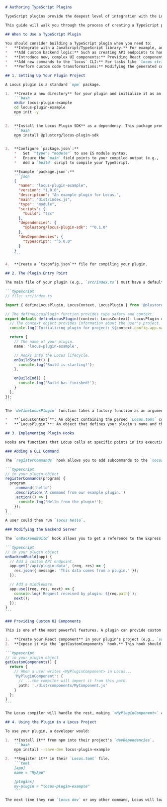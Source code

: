 ````markdown
# Authoring TypeScript Plugins

TypeScript plugins provide the deepest level of integration with the Locus toolchain. They are the ideal solution for adding complex functionality, integrating with third-party services, or modifying the build process in ways that aren't possible with Blueprints alone.

This guide will walk you through the process of creating a TypeScript plugin, from setting up the project to hooking into the Locus compiler and CLI.

## When to Use a TypeScript Plugin

You should consider building a TypeScript plugin when you need to:
*   **Integrate with a JavaScript/TypeScript library:** For example, adding a payment processing library like Stripe or a charting library like D3.
*   **Add custom backend logic:** Such as creating API endpoints to handle webhooks from external services.
*   **Introduce new, complex UI components:** Providing React components that require significant client-side logic (e.g., a rich text editor).
*   **Add new commands to the `locus` CLI:** For tasks like `locus stripe:sync-products`.
*   **Perform custom code transformations:** Modifying the generated code at a low level during the build process.

## 1. Setting Up Your Plugin Project

A Locus plugin is a standard `npm` package.

1.  **Create a new directory** for your plugin and initialize it as an `npm` project.
    ```bash
    mkdir locus-plugin-example
    cd locus-plugin-example
    npm init -y
    ```

2.  **Install the Locus Plugin SDK** as a dependency. This package provides the necessary types and definitions for creating a plugin.
    ```bash
    npm install @plustorg/locus-plugin-sdk
    ```

3.  **Configure `package.json`:**
    *   Set `"type": "module"` to use ES module syntax.
    *   Ensure the `main` field points to your compiled output (e.g., `dist/index.js`).
    *   Add a `build` script to compile your TypeScript.

    **Example `package.json`:**
    ```json
    {
      "name": "locus-plugin-example",
      "version": "1.0.0",
      "description": "An example plugin for Locus.",
      "main": "dist/index.js",
      "type": "module",
      "scripts": {
        "build": "tsc"
      },
      "dependencies": {
        "@plustorg/locus-plugin-sdk": "^0.1.0"
      },
      "devDependencies": {
        "typescript": "^5.0.0"
      }
    }
    ```

4.  **Create a `tsconfig.json`** file for compiling your plugin.

## 2. The Plugin Entry Point

The main file of your plugin (e.g., `src/index.ts`) must have a default export that calls `defineLocusPlugin`.

```typescript
// file: src/index.ts

import { defineLocusPlugin, LocusContext, LocusPlugin } from '@plustorg/locus-plugin-sdk';

// The defineLocusPlugin function provides type safety and context.
export default defineLocusPlugin((context: LocusContext): LocusPlugin => {
  // The context object provides information about the user's project.
  console.log(`Initializing plugin for project: ${context.config.app.name}`);

  return {
    // The name of your plugin.
    name: 'locus-plugin-example',

    // Hooks into the Locus lifecycle.
    onBuildStart() {
      console.log('Build is starting!');
    },

    onBuildEnd() {
      console.log('Build has finished!');
    }
  };
});
```

The `defineLocusPlugin` function takes a factory function as an argument. This factory receives the `LocusContext` and must return a `LocusPlugin` object.

*   **`LocusContext`**: An object containing the parsed `Locus.toml` configuration and other information about the user's project.
*   **`LocusPlugin`**: An object that defines your plugin's name and the lifecycle hooks it wants to use.

## 3. Implementing Plugin Hooks

Hooks are functions that Locus calls at specific points in its execution.

### Adding a CLI Command

The `registerCommands` hook allows you to add subcommands to the `locus` CLI. It receives an instance of the `commander` program.

```typescript
// in your plugin object
registerCommands(program) {
  program
    .command('hello')
    .description('A command from our example plugin.')
    .action(() => {
      console.log('Hello from the plugin!');
    });
}
```
A user could then run `locus hello`.

### Modifying the Backend Server

The `onBackendBuild` hook allows you to get a reference to the Express application instance before the server is started. You can use this to add middleware, new routes, or anything else an Express app can do.

```typescript
// in your plugin object
onBackendBuild(app) {
  // Add a custom API endpoint.
  app.get('/api/plugin-data', (req, res) => {
    res.json({ message: 'This data comes from a plugin.' });
  });

  // Add a middleware.
  app.use((req, res, next) => {
    console.log(`Request received by plugin: ${req.path}`);
    next();
  });
}
```

### Providing Custom UI Components

This is one of the most powerful features. A plugin can provide custom React components that users can then use in their `.locus` files.

1.  **Create your React component** in your plugin's project (e.g., `src/components/MyComponent.tsx`).
2.  **Expose it via the `getCustomComponents` hook.** This hook should return an object where keys are the component names (as they will be used in Locus) and values are the file paths to the compiled components.

```typescript
// in your plugin object
getCustomComponents() {
  return {
    // When a user writes <MyPluginComponent> in Locus...
    'MyPluginComponent': {
      // ...the compiler will import it from this path.
      path: './dist/components/MyComponent.js'
    }
  };
}
```

The Locus compiler will handle the rest, making `<MyPluginComponent>` available in the user's `ui` blocks.

## 4. Using the Plugin in a Locus Project

To use your plugin, a developer would:

1.  **Install it** from npm into their project's `devDependencies`.
    ```bash
    npm install --save-dev locus-plugin-example
    ```
2.  **Register it** in their `Locus.toml` file.
    ```toml
    [app]
    name = "MyApp"

    [plugins]
    my-plugin = "locus-plugin-example"
    ```

The next time they run `locus dev` or any other command, Locus will load `locus-plugin-example` and execute its hooks.
````
